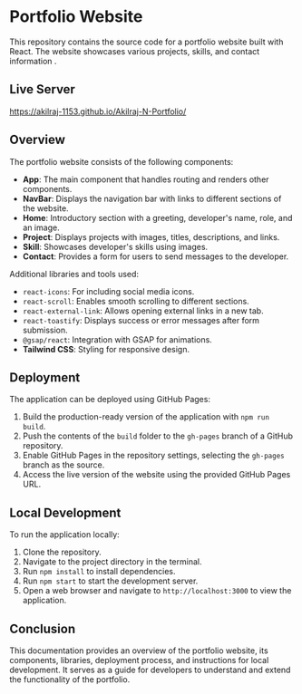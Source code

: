 # Portfolio Website

This repository contains the source code for a portfolio website built with React. The website showcases various projects, skills, and contact information .

## Live Server
https://akilraj-1153.github.io/Akilraj-N-Portfolio/

## Overview

The portfolio website consists of the following components:

- **App**: The main component that handles routing and renders other components.
- **NavBar**: Displays the navigation bar with links to different sections of the website.
- **Home**: Introductory section with a greeting, developer's name, role, and an image.
- **Project**: Displays projects with images, titles, descriptions, and links.
- **Skill**: Showcases developer's skills using images.
- **Contact**: Provides a form for users to send messages to the developer.

Additional libraries and tools used:

- `react-icons`: For including social media icons.
- `react-scroll`: Enables smooth scrolling to different sections.
- `react-external-link`: Allows opening external links in a new tab.
- `react-toastify`: Displays success or error messages after form submission.
- `@gsap/react`: Integration with GSAP for animations.
- **Tailwind CSS**: Styling for responsive design.

## Deployment

The application can be deployed using GitHub Pages:

1. Build the production-ready version of the application with `npm run build`.
2. Push the contents of the `build` folder to the `gh-pages` branch of a GitHub repository.
3. Enable GitHub Pages in the repository settings, selecting the `gh-pages` branch as the source.
4. Access the live version of the website using the provided GitHub Pages URL.

## Local Development

To run the application locally:

1. Clone the repository.
2. Navigate to the project directory in the terminal.
3. Run `npm install` to install dependencies.
4. Run `npm start` to start the development server.
5. Open a web browser and navigate to `http://localhost:3000` to view the application.

## Conclusion

This documentation provides an overview of the portfolio website, its components, libraries, deployment process, and instructions for local development. It serves as a guide for developers to understand and extend the functionality of the portfolio.
